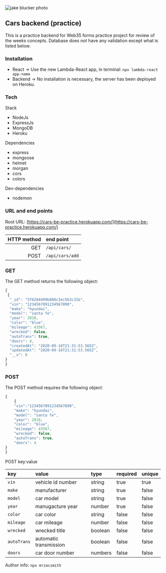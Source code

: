 <img src="https://res.cloudinary.com/devsec/image/upload/v1600296145/jake-blucker-tMzCrBkM99Y-unsplash_t4fxdy.jpg" alt="jake blucker photo" >

## Cars backend (practice)

This is a practice backend for Web35 forms practice project for review of the weeks concepts. Database does not have any validation except what is listed below.

### Installation

- React -> Use the new Lambda-React app, in terminal: `npx lambda-react app-name`
- Backend -> No installation is necessary, the server has been deployed on Heroku.

### Tech

Stack

- NodeJs
- ExpressJs
- MongoDB
- Heroku

Dependencies

- express
- mongoose
- helmet
- morgan
- cors
- colors

Dev-dependencies

- nodemon

### URL and end points

Root URL: [https://cars-be-practice.herokuapp.com/](https://cars-be-practice.herokuapp.com/)

| HTTP method | end point       |
| ----------: | :-------------- |
|         GET | `/api/cars/`    |
|        POST | `/api/cars/add` |

### GET

The GET method returns the following object:

```js
{
 {
  "_id": "5f6284499b888c3ec5b3c31b",
  "vin": "1234567891234567890",
  "make": "hyundai",
  "model": "santa fe",
  "year": 2018,
  "color": "blue",
  "mileage": 43567,
  "wrecked": false,
  "autoTrans": true,
  "doors": 4,
  "createdAt": "2020-09-16T21:31:53.565Z",
  "updatedAt": "2020-09-16T21:31:53.565Z",
  "__v": 0
}
}

```

### POST

The POST method requires the following object:

```js
{
	{
	"vin":"1234567891234567890",
	"make": "hyundai",
	"model": "santa fe",
	"year": 2018,
	"color": "blue",
	"mileage": 43567,
	"wrecked": false,
	"autoTrans": true,
	"doors": 4
}
}
```

POST key:value

| key         | value                  | type    | required | unique |
| :---------- | :--------------------- | :------ | :------- | :----- |
| `vin`       | vehicle id number      | string  | true     | true   |
| `make`      | manufacturer           | string  | true     | false  |
| `model`     | car model              | string  | true     | false  |
| `year `     | manugacture year       | number  | true     | false  |
| `color`     | car color              | string  | false    | false  |
| `mileage`   | car mileage            | number  | false    | false  |
| `wrecked`   | wrecked title          | boolean | false    | false  |
| `autoTrans` | automatic transmission | boolean | false    | false  |
| `doors`     | car door number        | numbers | false    | false  |

Author info: `npx mrzacsmith`
